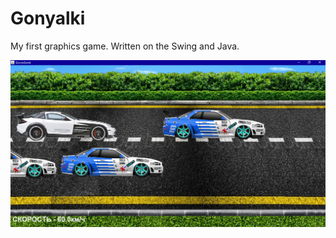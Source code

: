 # Gonyalki

My first graphics game. Written on the Swing and Java.

![alt text](https://raw.githubusercontent.com/TheTOXIN/Gonyalki/master/res/screen.png)



